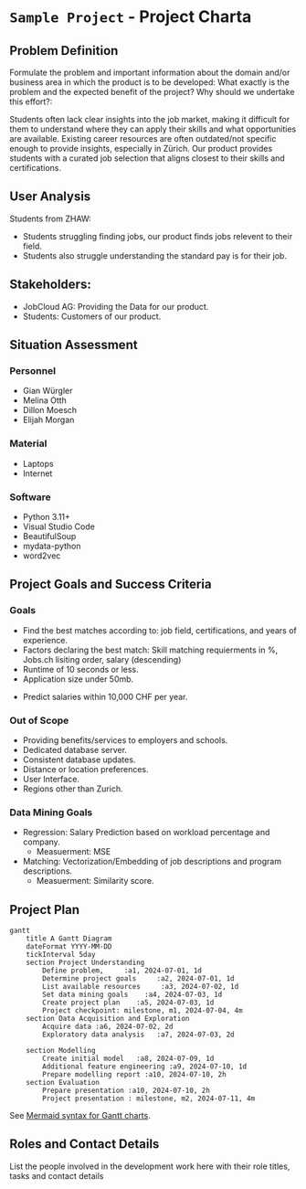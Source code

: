 # `Sample Project` - Project Charta
<!--- Content Based Job Filtration System-->

## Problem Definition
Formulate the problem and important information about the domain and/or business area in which the product is to be developed: What exactly is the problem and the expected benefit of the project? Why should we undertake this effort?:

Students often lack clear insights into the job market, making it difficult for them to understand where they can apply their skills and what opportunities are available. Existing career resources are often outdated/not specific enough to provide insights, especially in Zürich. Our product provides students with a curated job selection that aligns closest to their skills and certifications.

<!---
This includes a summary of the most important findings from the user analysis: relevant segments and user groups. Describe the problems and needs of the users of the product to be developed. 
-->
## User Analysis

Students from ZHAW: 
- Students struggling finding jobs, our product finds jobs relevent to their field. 
- Students also struggle understanding the standard pay is for their job.

<!---
Schools:
- Adjusting the curiculum to changes in the job market.

Employers:
- Faster hiring to posting time and reduced hiring costs.

Stakeholders: List the people involved in and affected by the project. Describe their goals and relationships with each other. Visualisation in the form of a stakeholder map can provide a quick overview.
-->
## Stakeholders:
- JobCloud AG: Providing the Data for our product.
- Students: Customers of our product.

<!---
- Schools: Customers of our project.
- Employers: Hire new, quality, employees as fast as possible. In addition, they provide data to JobCloud AG.

You can reference more detailed analyses such as individual "personas" or interviews in separate documents in the appendix.
-->

## Situation Assessment
### Personnel
- Gian Würgler
- Melina Otth
- Dillon Moesch
- Elijah Morgan

### Material
- Laptops
- Internet 
<!-- ^^^ We didn't really know what to put here. ^^^ -->

### Software
- Python 3.11+
- Visual Studio Code
- BeautifulSoup
- mydata-python
- word2vec
<!--- SQL, MySQL, etc? -->

<!---
Describe the available resources (personnel, material, (software) tools, infrastructure, etc.) and time as well as restrictions and constraints. Possible risks that may arise during the project are also identified.
-->

## Project Goals and Success Criteria
<!---
When is the project successful from a client/stakeholder perspective: Formulate (qualitative) objectives, wherever possible, corresponding key metrics and the target values to be achieved within the project.

It is also often helpful to specify what is explicitly excluded from the project objectives (out of scope).
-->
### Goals
<!--- TODO Subject to change, Python is slow. -->
- Find the best matches according to: job field, certifications, and years of experience.
- Factors declaring the best match: Skill matching requierments in %, Jobs.ch lisiting order, salary (descending)
- Runtime of 10 seconds or less.
- Application size under 50mb.
<!--- TODO Change this ^^^ -->
- Predict salaries within 10,000 CHF per year.

### Out of Scope
- Providing benefits/services to employers and schools.
- Dedicated database server.
- Consistent database updates.
- Distance or location preferences.
- User Interface.
- Regions other than Zurich.

### Data Mining Goals
- Regression: Salary Prediction based on workload percentage and company.
  - Measuerment: MSE
- Matching: Vectorization/Embedding of job descriptions and program descriptions.
   - Measuerment: Similarity score. 

<!---
Map the problem definition, datasets to be used and primary objective onto a data mining task, e.g.:

* Classification
* Regression
* Clustering
* Outlier Detection
* Association rule learning (market basket analysis)
* Recommender System
* Visualisation
* ...

Along with the definition of the actual technical problem (category) to be solved, 
the project goals must be mapped onto quitable quantitative metrics and corresponding target values. For example, for a classification task one might specify an *F-score* of 0.9 as a minimal requirement for an acceptable solution.  
Such a requirement should be aligned with the overall project goals and/or literature references or justified by other references, respectively.
-->

## Project Plan
<!---
Divide the project into individual phases, describe them briefly and draw up a preliminary timetable, e.g. as a Gantt chart:
Ranking Matching: Type of Job? -> Skills -> Prefrences -> Salary -->

```
gantt
    title A Gantt Diagram
    dateFormat YYYY-MM-DD
    tickInterval 5day
    section Project Understanding
        Define problem,     :a1, 2024-07-01, 1d
        Determine project goals     :a2, 2024-07-01, 1d
        List available resources     :a3, 2024-07-02, 1d
        Set data mining goals    :a4, 2024-07-03, 1d
        Create project plan    :a5, 2024-07-03, 1d
        Project checkpoint: milestone, m1, 2024-07-04, 4m
    section Data Acquisition and Exploration
        Acquire data :a6, 2024-07-02, 2d
        Exploratory data analysis   :a7, 2024-07-03, 2d
        
    section Modelling
        Create initial model   :a8, 2024-07-09, 1d
        Additional feature engineering :a9, 2024-07-10, 1d
        Prepare modelling report :a10, 2024-07-10, 2h
    section Evaluation
        Prepare presentation :a10, 2024-07-10, 2h
        Project presentation : milestone, m2, 2024-07-11, 4m
```
See [Mermaid syntax for Gantt charts](https://mermaid.js.org/syntax/gantt.html).

## Roles and Contact Details
List the people involved in the development work here with their role titles, tasks and contact details
